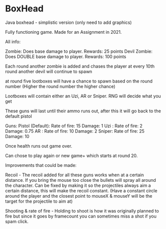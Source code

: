 # BoxHead
Java boxhead - simplistic version (only need to add graphics)

Fully functioning game. Made for an Assignment in 2021.

All info:

Zombie: Does base damage to player. Rewards: 25 points
Devil Zombie: Does DOUBLE base damage to player. Rewards: 100 points

Each round another zombie is added and chases the player
at every 10th round another devil will continue to spawn

at round five lootboxes will have a chance to spawn based on the round number (Higher the round number the higher chance)

Lootboxes will contain either an Uzi, AR or Sniper. RNG will decide what you get

These guns will last until their ammo runs out, after this it will go back to the default pistol

Guns:
Pistol (Default):  Rate of fire: 15   Damage: 1
Uzi :              Rate of fire: 2    Damage: 0.75
AR  :              Rate of fire: 10   Damage: 2
Sniper:            Rate of fire: 25   Damage: 10

Once health runs out game over. 

Can chose to play again or new game+ which starts at round 20.

Improvements that could be made:

Recoil - The recoil added for all these guns works when at a certain distance. If you bring the mouse too close the bullets will spray all around the character.
Can be fixed by making it so the projectiles always aim a certain distance, this will make the recoil constant.
(Have a constant circle around the player and the closest point to mouseX & mouseY will be the target for the projectile to aim at)

Shooting & rate of fire - Holding to shoot is how it was originally planned to fire but since it goes by framecount you can sometimes miss a shot if you spam click.



